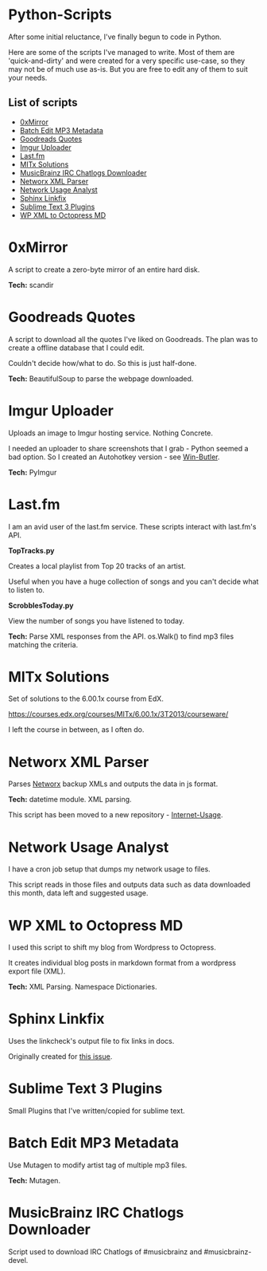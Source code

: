# Python-Scripts

After some initial reluctance, I've finally begun to code in Python.

Here are some of the scripts I've managed to write. Most of them are 'quick-and-dirty' and were created for a very specific use-case, so they may not be of much use as-is. But you are free to edit any of them to suit your needs.

## List of scripts

* [0xMirror](#mirror)
* [Batch Edit MP3 Metadata](#meta)
* [Goodreads Quotes](#gr)
* [Imgur Uploader](#imgur)
* [Last.fm](#lfm)
* [MITx Solutions](#mitx)
* [MusicBrainz IRC Chatlogs Downloader](#irc)
* [Networx XML Parser](#networx)
* [Network Usage Analyst](#netuse)
* [Sphinx Linkfix](#linkfix)
* [Sublime Text 3 Plugins](#sublime)
* [WP XML to Octopress MD](#wp)

# <a name="mirror"></a>0xMirror

A script to create a zero-byte mirror of an entire hard disk.

**Tech:** scandir

# <a name="gr"></a>Goodreads Quotes

A script to download all the quotes I've liked on Goodreads. The plan was to create a offline database that I could edit.

Couldn't decide how/what to do. So this is just half-done.

**Tech:** BeautifulSoup to parse the webpage downloaded.

# <a name="imgur"></a>Imgur Uploader

Uploads an image to Imgur hosting service. Nothing Concrete.

I needed an uploader to share screenshots that I grab - Python seemed a bad option. So I created an Autohotkey version - see [Win-Butler](https://github.com/dufferzafar/win-butler).

**Tech:** PyImgur

# <a name="lfm"></a>Last.fm

I am an avid user of the last.fm service. These scripts interact with last.fm's API.

**TopTracks.py**

Creates a local playlist from Top 20 tracks of an artist. 

Useful when you have a huge collection of songs and you can't decide what to listen to.

**ScrobblesToday.py**

View the number of songs you have listened to today.

**Tech:** Parse XML responses from the API. os.Walk() to find mp3 files matching the criteria.

# <a name="mitx"></a>MITx Solutions

Set of solutions to the 6.00.1x course from EdX.

https://courses.edx.org/courses/MITx/6.00.1x/3T2013/courseware/

I left the course in between, as I often do.
 
# <a name="networx"></a>Networx XML Parser

Parses [Networx](http://www.softperfect.com/products/networx) backup XMLs and outputs the data in js format. 

**Tech:** datetime module. XML parsing.

This script has been moved to a new repository - [Internet-Usage](http://github.com/dufferzafar/internet-usage).

# <a name="netuse"></a>Network Usage Analyst

I have a cron job setup that dumps my network usage to files. 

This script reads in those files and outputs data such as data downloaded this month, data left and suggested usage.

# <a name="wp"></a>WP XML to Octopress MD

I used this script to shift my blog from Wordpress to Octopress.

It creates individual blog posts in markdown format from a wordpress export file (XML).

**Tech:** XML Parsing. Namespace Dictionaries.

# <a name="linkfix"></a>Sphinx Linkfix

Uses the linkcheck's output file to fix links in docs.

Originally created for [this issue](https://github.com/scrapy/scrapy/issues/606).

# <a name="sublime"></a>Sublime Text 3 Plugins

Small Plugins that I've written/copied for sublime text.

# <a name="meta"></a>Batch Edit MP3 Metadata

Use Mutagen to modify artist tag of multiple mp3 files.

**Tech:** Mutagen.

# <a name="irc"></a>MusicBrainz IRC Chatlogs Downloader

Script used to download IRC Chatlogs of #musicbrainz and #musicbrainz-devel.
